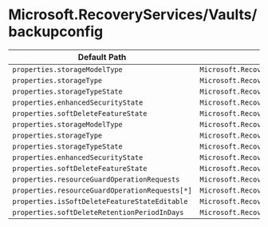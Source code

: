 # Microsoft.RecoveryServices/Vaults/backupconfig

| Default Path | Alias |
|---|---|
| `properties.storageModelType` | `Microsoft.RecoveryServices/Vaults/backupconfig/vaultconfig.storageModelType` |
| `properties.storageType` | `Microsoft.RecoveryServices/Vaults/backupconfig/vaultconfig.storageType` |
| `properties.storageTypeState` | `Microsoft.RecoveryServices/Vaults/backupconfig/vaultconfig.storageTypeState` |
| `properties.enhancedSecurityState` | `Microsoft.RecoveryServices/Vaults/backupconfig/vaultconfig.enhancedSecurityState` |
| `properties.softDeleteFeatureState` | `Microsoft.RecoveryServices/Vaults/backupconfig/vaultconfig.softDeleteFeatureState` |
| `properties.storageModelType` | `Microsoft.RecoveryServices/vaults/backupconfig/storageModelType` |
| `properties.storageType` | `Microsoft.RecoveryServices/vaults/backupconfig/storageType` |
| `properties.storageTypeState` | `Microsoft.RecoveryServices/vaults/backupconfig/storageTypeState` |
| `properties.enhancedSecurityState` | `Microsoft.RecoveryServices/vaults/backupconfig/enhancedSecurityState` |
| `properties.softDeleteFeatureState` | `Microsoft.RecoveryServices/vaults/backupconfig/softDeleteFeatureState` |
| `properties.resourceGuardOperationRequests` | `Microsoft.RecoveryServices/vaults/backupconfig/resourceGuardOperationRequests` |
| `properties.resourceGuardOperationRequests[*]` | `Microsoft.RecoveryServices/vaults/backupconfig/resourceGuardOperationRequests[*]` |
| `properties.isSoftDeleteFeatureStateEditable` | `Microsoft.RecoveryServices/vaults/backupconfig/isSoftDeleteFeatureStateEditable` |
| `properties.softDeleteRetentionPeriodInDays` | `Microsoft.RecoveryServices/vaults/backupconfig/softDeleteRetentionPeriodInDays` |

